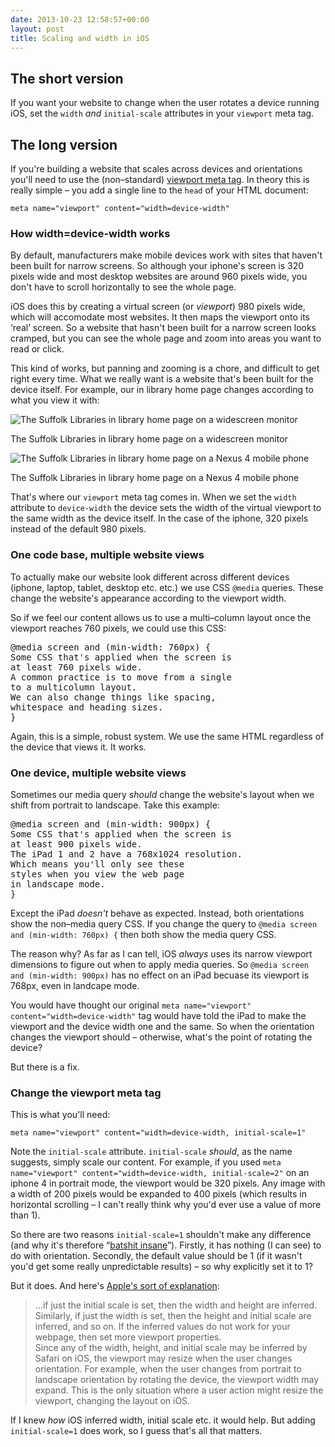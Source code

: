 ```yaml
---
date: 2013-10-23 12:58:57+00:00
layout: post
title: Scaling and width in iOS
---
```


## The short version

If you want your website to change when the user rotates a device running iOS, set the `width` *and* `initial-scale` attributes in your `viewport` meta tag.

## The long version

If you're building a website that scales across devices and orientations you'll need to use the (non&#8211;standard) <a href="https://developer.mozilla.org/en-US/docs/Mozilla/Mobile/Viewport_meta_tag">viewport meta tag</a>. In theory this is really simple &#8211; you add a single line to the `head` of your HTML document:

`meta name="viewport" content="width=device-width"`

### How width=device-width works

By default, manufacturers make mobile devices work with sites that haven't been built for narrow screens. So although your iphone's screen is 320 pixels wide and most desktop websites are around 960 pixels wide, you don't have to scroll horizontally to see the whole page.

iOS does this by creating a virtual screen (or *viewport*) 980 pixels wide, which will accomodate most websites. It then maps the viewport onto its &#8216;real&#8217; screen. So a website that hasn't been built for a narrow screen looks cramped, but you can see the whole page and zoom into areas you want to read or click.

This kind of works, but panning and zooming is a chore, and difficult to get right every time. What we really want is a website that's been built for the device itself. For example, our in library home page changes according to what you view it with:

<img src="/uploads/sl-wide.png" alt="The Suffolk Libraries in library home page on a widescreen monitor">

<p class="figcaption">The Suffolk Libraries in library home page on a widescreen monitor</p>

<img src="/uploads/sl-narrow.png" alt="The Suffolk Libraries in library home page on a Nexus 4 mobile phone">

<p class="figcaption">The Suffolk Libraries in library home page on a Nexus 4 mobile phone</p>

That's where our `viewport` meta tag comes in. When we set the `width` attribute to `device-width` the device sets the width of the virtual viewport to the same width as the device itself. In the case of the iphone, 320 pixels instead of the default 980 pixels.

### One code base, multiple website views

To actually make our website look different across different devices (iphone, laptop, tablet, desktop etc. etc.) we use CSS `@media` queries. These change the website's appearance according to the viewport width.

So if we feel our content allows us to use a multi&#8211;column layout once the viewport reaches 760 pixels, we could use this CSS:

<pre>@media screen and (min-width: 760px) {
Some CSS that's applied when the screen is
at least 760 pixels wide.
A common practice is to move from a single
to a multicolumn layout.
We can also change things like spacing, 
whitespace and heading sizes.
}</pre>

Again, this is a simple, robust system. We use the same HTML regardless of the device that views it. It works.

### One device, multiple website views

Sometimes our media query *should* change the website's layout when we shift from portrait to landscape. Take this example:

<pre>@media screen and (min-width: 900px) {
Some CSS that's applied when the screen is
at least 900 pixels wide.
The iPad 1 and 2 have a 768x1024 resolution.
Which means you'll only see these
styles when you view the web page
in landscape mode. 
}</pre>

Except the iPad *doesn't* behave as expected. Instead, both orientations show the non&#8211;media query CSS. If you change the query to `@media screen and (min-width: 760px) {` then both show the media query CSS.

The reason why? As far as I can tell, iOS *always* uses its narrow viewport dimensions to figure out when to apply media queries. So `@media screen and (min-width: 900px)` has no effect on an iPad becuase its viewport is 768px, even in landcape mode.

You would have thought our original `meta name="viewport" content="width=device-width"` tag would have told the iPad to make the viewport and the device width one and the same. So when the orientation changes the viewport should &#8211; otherwise, what's the point of rotating the device?

But there is a fix.

### Change the viewport meta tag

This is what you'll need:

`meta name="viewport" content="width=device-width, initial-scale=1"`

Note the `initial-scale` attribute. `initial-scale` *should*, as the name suggests, simply scale our content. For example, if you used `meta name="viewport" content="width=device-width, initial-scale=2"` on an iphone 4 in portrait mode, the viewport would be 320 pixels. Any image with a width of 200 pixels would be expanded to 400 pixels (which results in horizontal scrolling &#8211; I can't really think why you'd ever use a value of more than 1).

So there are two reasons `initial-scale=1` shouldn't make any difference (and why it's therefore &#8220;<a href="http://www.quirksmode.org/blog/archives/2013/10/initialscale1_m.html">batshit insane</a>&#8221;). Firstly, it has nothing (I can see) to do with orientation. Secondly, the default value should be 1 (if it wasn't you'd get some really unpredictable results) &#8211; so why explicitly set it to 1?

But it does. And here's <a href="https://developer.apple.com/library/safari/documentation/AppleApplications/Reference/SafariWebContent/UsingtheViewport/UsingtheViewport.html">Apple's sort of explanation</a>:

>  &hellip;if just the initial scale is set, then the width and height are inferred. Similarly, if just the width is set, then the height and initial scale are inferred, and so on. If the inferred values do not work for your webpage, then set more viewport properties.<br>Since any of the width, height, and initial scale may be inferred by Safari on iOS, the viewport may resize when the user changes orientation. For example, when the user changes from portrait to landscape orientation by rotating the device, the viewport width may expand. This is the only situation where a user action might resize the viewport, changing the layout on iOS.

If I knew *how* iOS inferred width, initial scale etc. it would help. But adding `initial-scale=1` does work, so I guess that's all that matters.



